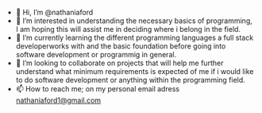 - 👋 Hi, I’m @nathaniaford
- 👀 I’m interested in understanding the necessary basics of programming, I am hoping this will assist me in deciding where i belong in the field.
- 🌱 I’m currently learning the different programming languages a full stack developerworks with and the basic foundation before going into software development or programmig in general.
- 💞️ I’m looking to collaborate on projects that will help me further understand what minimum requirements is expected of me if i would like to do software development or anything within the programming field.
- 📫 How to reach me; on my personal email adress nathaniaford1@gmail.com

<!---
nathaniaford/nathaniaford is a ✨ special ✨ repository because its `README.md` (this file) appears on your GitHub profile.
You can click the Preview link to take a look at your changes.
--->
